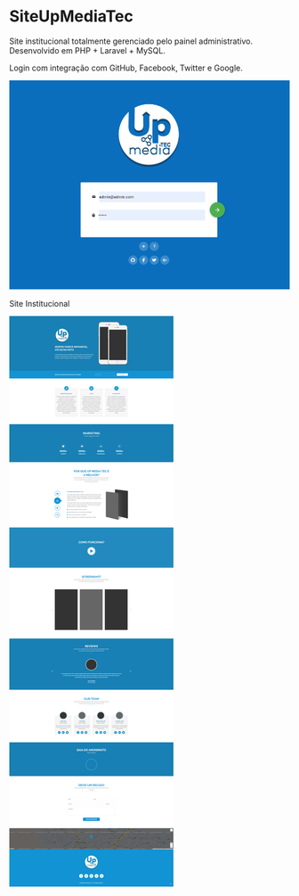 # SiteUpMediaTec
Site institucional totalmente gerenciado pelo painel administrativo. Desenvolvido em PHP + Laravel + MySQL.

Login com integração com GitHub, Facebook, Twitter e Google.

![Login](https://github.com/JulioNery/SiteUpMediaTec/blob/master/appUp.PNG)

Site Institucional

![Site](https://github.com/JulioNery/SiteUpMediaTec/blob/master/site.png?raw=true)
